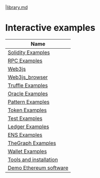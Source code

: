 

|[library.md](Library) 

# Interactive examples


| Name |
| ----- |
| [Solidity Examples](solidity_examples) 
|[RPC Examples](rpc)  
|[Web3js](web3js) 
|[Web3js_browser](web3js_browser) 
|[Truffle Examples](truffle_examples) 
|[Oracle Examples](oracle_examples) 
|[Pattern Examples](pattern_examples) 
|[Token Examples](token_examples) 
|[Test Examples](test_examples) 
|[Ledger Examples](ledger_examples) 
|[ENS Examples](ens_examples) 
|[TheGraph Examples](thegraph_examples) 
|[Wallet Examples](wallet_examples) 
|[Tools and installation](install) 
|[Demo Ethereum software](demo)  

